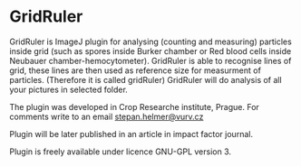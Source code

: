 # GridRuler
GridRuler is ImageJ plugin for analysing (counting and measuring) particles inside grid (such as spores inside Burker chamber or Red blood cells inside Neubauer chamber-hemocytometer).
GridRuler is able to recognise lines of grid, these lines are then used as reference size for measurment of particles. (Therefore it is called gridRuler)
GridRuler will do analysis of all your pictures in selected folder.

The plugin was developed in Crop Researche institute, Prague. For comments write to an email stepan.helmer@vurv.cz

Plugin will be later published in an article in impact factor journal. 

Plugin is freely available under licence GNU-GPL version 3.
